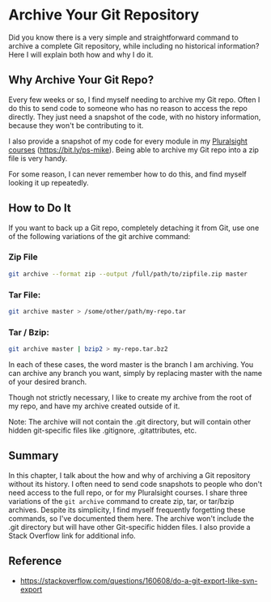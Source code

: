 # Archive Your Git Repository

Did you know there is a very simple and straightforward command to archive a complete Git repository, while including no historical information? Here I will explain both how and why I do it.

## Why Archive Your Git Repo?

Every few weeks or so, I find myself needing to archive my Git repo. Often I do this to send code to someone who has no reason to access the repo directly. They just need a snapshot of the code, with no history information, because they won't be contributing to it.

I also provide a snapshot of my code for every module in my [Pluralsight courses](https://bit.ly/ps-mike) (https://bit.ly/ps-mike). Being able to archive my Git repo into a zip file is very handy.

For some reason, I can never remember how to do this, and find myself looking it up repeatedly.

## How to Do It

If you want to back up a Git repo, completely detaching it from Git, use one of the following variations of the git archive command:

### Zip File

```bash
git archive --format zip --output /full/path/to/zipfile.zip master
```

### Tar File:

```bash
git archive master > /some/other/path/my-repo.tar
```

### Tar / Bzip:

```bash
git archive master | bzip2 > my-repo.tar.bz2
```

In each of these cases, the word master is the branch I am archiving. You can archive any branch you want, simply by replacing master with the name of your desired branch.

Though not strictly necessary, I like to create my archive from the root of my repo, and have my archive created outside of it.

Note: The archive will not contain the .git directory, but will contain other hidden git-specific files like .gitignore, .gitattributes, etc.

## Summary

In this chapter, I talk about the how and why of archiving a Git repository without its history. I often need to send code snapshots to people who don't need access to the full repo, or for my Pluralsight courses. I share three variations of the `git archive` command to create zip, tar, or tar/bzip archives. Despite its simplicity, I find myself frequently forgetting these commands, so I've documented them here. The archive won't include the .git directory but will have other Git-specific hidden files. I also provide a Stack Overflow link for additional info.

## Reference

- https://stackoverflow.com/questions/160608/do-a-git-export-like-svn-export
